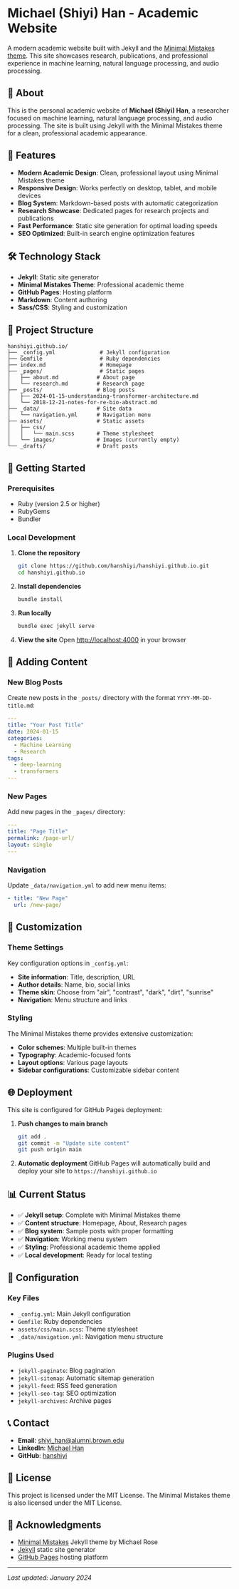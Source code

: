 # Michael (Shiyi) Han - Academic Website

A modern academic website built with Jekyll and the [Minimal Mistakes theme](https://mmistakes.github.io/minimal-mistakes/). This site showcases research, publications, and professional experience in machine learning, natural language processing, and audio processing.

## 🎯 About

This is the personal academic website of **Michael (Shiyi) Han**, a researcher focused on machine learning, natural language processing, and audio processing. The site is built using Jekyll with the Minimal Mistakes theme for a clean, professional academic appearance.

## 🚀 Features

- **Modern Academic Design**: Clean, professional layout using Minimal Mistakes theme
- **Responsive Design**: Works perfectly on desktop, tablet, and mobile devices
- **Blog System**: Markdown-based posts with automatic categorization
- **Research Showcase**: Dedicated pages for research projects and publications
- **Fast Performance**: Static site generation for optimal loading speeds
- **SEO Optimized**: Built-in search engine optimization features

## 🛠️ Technology Stack

- **Jekyll**: Static site generator
- **Minimal Mistakes Theme**: Professional academic theme
- **GitHub Pages**: Hosting platform
- **Markdown**: Content authoring
- **Sass/CSS**: Styling and customization

## 📁 Project Structure

```
hanshiyi.github.io/
├── _config.yml              # Jekyll configuration
├── Gemfile                  # Ruby dependencies
├── index.md                 # Homepage
├── _pages/                  # Static pages
│   ├── about.md            # About page
│   └── research.md         # Research page
├── _posts/                 # Blog posts
│   ├── 2024-01-15-understanding-transformer-architecture.md
│   └── 2018-12-21-notes-for-re-bio-abstract.md
├── _data/                  # Site data
│   └── navigation.yml      # Navigation menu
├── assets/                 # Static assets
│   ├── css/
│   │   └── main.scss       # Theme stylesheet
│   └── images/             # Images (currently empty)
└── _drafts/                # Draft posts
```

## 🚀 Getting Started

### Prerequisites

- Ruby (version 2.5 or higher)
- RubyGems
- Bundler

### Local Development

1. **Clone the repository**
   ```bash
   git clone https://github.com/hanshiyi/hanshiyi.github.io.git
   cd hanshiyi.github.io
   ```

2. **Install dependencies**
   ```bash
   bundle install
   ```

3. **Run locally**
   ```bash
   bundle exec jekyll serve
   ```

4. **View the site**
   Open [http://localhost:4000](http://localhost:4000) in your browser

## 📝 Adding Content

### New Blog Posts

Create new posts in the `_posts/` directory with the format `YYYY-MM-DD-title.md`:

```yaml
---
title: "Your Post Title"
date: 2024-01-15
categories:
  - Machine Learning
  - Research
tags:
  - deep-learning
  - transformers
---
```

### New Pages

Add new pages in the `_pages/` directory:

```yaml
---
title: "Page Title"
permalink: /page-url/
layout: single
---
```

### Navigation

Update `_data/navigation.yml` to add new menu items:

```yaml
- title: "New Page"
  url: /new-page/
```

## 🎨 Customization

### Theme Settings

Key configuration options in `_config.yml`:

- **Site information**: Title, description, URL
- **Author details**: Name, bio, social links
- **Theme skin**: Choose from "air", "contrast", "dark", "dirt", "sunrise"
- **Navigation**: Menu structure and links

### Styling

The Minimal Mistakes theme provides extensive customization:

- **Color schemes**: Multiple built-in themes
- **Typography**: Academic-focused fonts
- **Layout options**: Various page layouts
- **Sidebar configurations**: Customizable sidebar content

## 🌐 Deployment

This site is configured for GitHub Pages deployment:

1. **Push changes to main branch**
   ```bash
   git add .
   git commit -m "Update site content"
   git push origin main
   ```

2. **Automatic deployment**
   GitHub Pages will automatically build and deploy your site to `https://hanshiyi.github.io`

## 📊 Current Status

- ✅ **Jekyll setup**: Complete with Minimal Mistakes theme
- ✅ **Content structure**: Homepage, About, Research pages
- ✅ **Blog system**: Sample posts with proper formatting
- ✅ **Navigation**: Working menu system
- ✅ **Styling**: Professional academic theme applied
- ✅ **Local development**: Ready for local testing

## 🔧 Configuration

### Key Files

- `_config.yml`: Main Jekyll configuration
- `Gemfile`: Ruby dependencies
- `assets/css/main.scss`: Theme stylesheet
- `_data/navigation.yml`: Navigation menu structure

### Plugins Used

- `jekyll-paginate`: Blog pagination
- `jekyll-sitemap`: Automatic sitemap generation
- `jekyll-feed`: RSS feed generation
- `jekyll-seo-tag`: SEO optimization
- `jekyll-archives`: Archive pages

## 📞 Contact

- **Email**: [shiyi_han@alumni.brown.edu](mailto:shiyi_han@alumni.brown.edu)
- **LinkedIn**: [Michael Han](https://www.linkedin.com/in/shiyi-michael-h-941620120/)
- **GitHub**: [hanshiyi](https://github.com/hanshiyi)

## 📄 License

This project is licensed under the MIT License. The Minimal Mistakes theme is also licensed under the MIT License.

## 🙏 Acknowledgments

- [Minimal Mistakes](https://mmistakes.github.io/minimal-mistakes/) Jekyll theme by Michael Rose
- [Jekyll](https://jekyllrb.com/) static site generator
- [GitHub Pages](https://pages.github.com/) hosting platform

---

*Last updated: January 2024* 